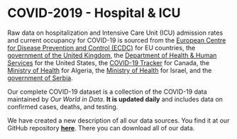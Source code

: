 # COVID-2019 - Hospital & ICU

Raw data on hospitalization and Intensive Care Unit (ICU) admission rates and current occupancy for COVID-19 is sourced from the <a href="https://www.ecdc.europa.eu/en/publications-data/download-data-hospital-and-icu-admission-rates-and-current-occupancy-covid-19">European Centre for Disease Prevention and Control (ECDC)</a> for EU countries, the <a href="https://coronavirus.data.gov.uk/details/healthcare">government of the United Kingdom</a>, the <a href="https://healthdata.gov/dataset/covid-19-reported-patient-impact-and-hospital-capacity-state-timeseries">Department of Health & Human Services</a> for the United States, the <a href="https://covid19tracker.ca">COVID-19 Tracker</a> for Canada, the <a href="https://github.com/yasserkaddour/covid19-icu-data-algeria">Ministry of Health</a> for Algeria, the <a href="https://datadashboard.health.gov.il/COVID-19/general">Ministry of Health</a> for Israel, and the <a href="https://covid19.rs/">government of Serbia</a>.

Our complete COVID-19 dataset is a collection of the COVID-19 data maintained by <em>Our World in Data</em>. <strong>It is updated daily</strong> and includes data on confirmed cases, deaths, and testing.

We have created a new description of all our data sources. You find it at our GitHub repository <strong><a href="https://github.com/owid/covid-19-data/tree/master/public/data/">here</a></strong>. There you can download all of our data.